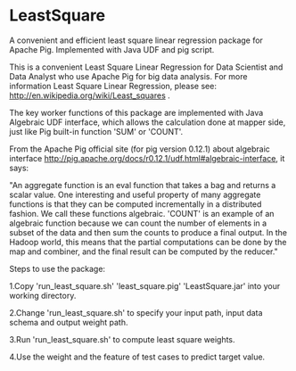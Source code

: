 LeastSquare
===========

A convenient and efficient least square linear regression package for Apache Pig. Implemented with Java UDF and pig script.

This is a convenient Least Square Linear Regression for Data Scientist and Data Analyst who use Apache Pig for big data analysis. For more information Least Square Linear Regression, please see: http://en.wikipedia.org/wiki/Least_squares .

The key worker functions of this package are implemented with Java Algebraic UDF interface, which allows the calculation done at mapper side, just like Pig built-in function 'SUM' or 'COUNT'.

From the Apache Pig official site (for pig version 0.12.1) about algebraic interface http://pig.apache.org/docs/r0.12.1/udf.html#algebraic-interface, it says:

"An aggregate function is an eval function that takes a bag and returns a scalar value. One interesting and useful property of many aggregate functions is that they can be computed incrementally in a distributed fashion. We call these functions algebraic. 'COUNT' is an example of an algebraic function because we can count the number of elements in a subset of the data and then sum the counts to produce a final output. In the Hadoop world, this means that the partial computations can be done by the map and combiner, and the final result can be computed by the reducer."

Steps to use the package:

1.Copy 'run_least_square.sh' 'least_square.pig' 'LeastSquare.jar' into your working directory.

2.Change 'run_least_square.sh' to specify your input path, input data schema and output weight path.

3.Run 'run_least_square.sh' to compute least square weights.

4.Use the weight and the feature of test cases to predict target value.
